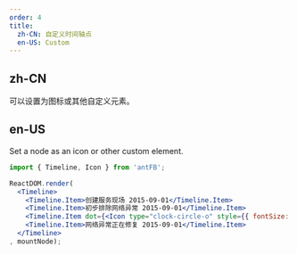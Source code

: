 ```yaml
---
order: 4
title: 
  zh-CN: 自定义时间轴点
  en-US: Custom
---
```


## zh-CN

可以设置为图标或其他自定义元素。

## en-US 

Set a node as an icon or other custom element.

````jsx
import { Timeline, Icon } from 'antFB';

ReactDOM.render(
  <Timeline>
    <Timeline.Item>创建服务现场 2015-09-01</Timeline.Item>
    <Timeline.Item>初步排除网络异常 2015-09-01</Timeline.Item>
    <Timeline.Item dot={<Icon type="clock-circle-o" style={{ fontSize: '16px' }} />} color="red">技术测试异常 2015-09-01</Timeline.Item>
    <Timeline.Item>网络异常正在修复 2015-09-01</Timeline.Item>
  </Timeline>
, mountNode);
````
